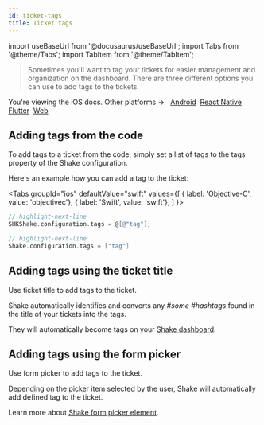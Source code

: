 ```yaml
---
id: ticket-tags
title: Ticket tags
---
```

import useBaseUrl from '@docusaurus/useBaseUrl';
import Tabs from '@theme/Tabs';
import TabItem from '@theme/TabItem';

> Sometimes you'll want to tag your tickets for easier management and organization on the dashboard.
There are three different options you can use to add tags to the tickets.

<p class="p2 mt-40">You're viewing the iOS docs. Other platforms → &nbsp;
<a href="/docs/android/configuration-and-data/ticket-tags/">Android</a>&nbsp;
<a href="/docs/react/configuration-and-data/ticket-tags/">React Native</a>&nbsp; 
<a href="/docs/flutter/configuration-and-data/ticket-tags/">Flutter</a>&nbsp;  
<a href="/docs/web/configuration-and-data/ticket-tags/">Web</a>&nbsp;
</p>


## Adding tags from the code

To add tags to a ticket from the code, simply set a list of tags to the tags property of the Shake configuration.

Here's an example how you can add a <span class="tag-button green-tag-button">tag</span> to the ticket:

<Tabs
groupId="ios"
defaultValue="swift"
values={[
{ label: 'Objective-C', value: 'objectivec'},
{ label: 'Swift', value: 'swift'},
]
}>

<TabItem value="objectivec">

```objectivec title="AppDelegate.m"
// highlight-next-line
SHKShake.configuration.tags = @[@"tag"];
```

</TabItem>

<TabItem value="swift">

```swift title="AppDelegate.swift"
// highlight-next-line
Shake.configuration.tags = ["tag"]
```

</TabItem>
</Tabs>

## Adding tags using the ticket title

Use ticket title to add tags to the ticket.

Shake automatically identifies and converts any *#some #hashtags* found in the title of your tickets into the tags.

They will automatically become <span class="tag-button pink-tag-button">tags</span> on your [Shake dashboard](https://app.shakebugs.com/).

## Adding tags using the form picker

Use form picker to add tags to the ticket.

Depending on the picker item selected by the user, Shake will automatically add defined <span class="tag-button blue-tag-button">tag</span> to the ticket.

Learn more about [Shake form picker element](/ios/configuration-and-data/custom-forms#picker).
